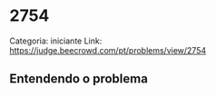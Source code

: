# 2754

Categoria: iniciante
Link: https://judge.beecrowd.com/pt/problems/view/2754
## Entendendo o problema

